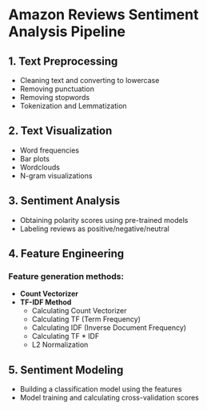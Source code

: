 # Amazon Reviews Sentiment Analysis Pipeline

## 1. Text Preprocessing
- Cleaning text and converting to lowercase
- Removing punctuation
- Removing stopwords
- Tokenization and Lemmatization

## 2. Text Visualization
- Word frequencies
- Bar plots
- Wordclouds
- N-gram visualizations

## 3. Sentiment Analysis
- Obtaining polarity scores using pre-trained models
- Labeling reviews as positive/negative/neutral

## 4. Feature Engineering
### Feature generation methods:
- **Count Vectorizer**
- **TF-IDF Method**
  - Calculating Count Vectorizer
  - Calculating TF (Term Frequency)
  - Calculating IDF (Inverse Document Frequency)
  - Calculating TF * IDF
  - L2 Normalization

## 5. Sentiment Modeling
- Building a classification model using the features
- Model training and calculating cross-validation scores


